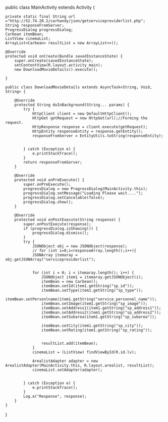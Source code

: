 public class MainActivity extends Activity {

    private static final String url ="http://52.74.20.2/carhandy/json/getserviceproviderlist.php";
    String responseFromServer;
    ProgressDialog progressDialog;
    Carbean itemBean;
    ListView cinemaList;
    ArrayList<Carbean> resultList = new ArrayList<>();

    @Override
    protected void onCreate(Bundle savedInstanceState) {
        super.onCreate(savedInstanceState);
        setContentView(R.layout.activity_main);
        new DownloadMovieDetails().execute();

    }

    public class DownloadMovieDetails extends AsyncTask<String, Void, String> {

        @Override
        protected String doInBackground(String... params) {
            try {
                HttpClient client = new DefaultHttpClient();
                HttpGet getRequest = new HttpGet(url);//Forming the request.
                HttpResponse response = client.execute(getRequest);
                HttpEntity responseEntity = response.getEntity();
                responseFromServer = EntityUtils.toString(responseEntity);


            } catch (Exception e) {
                e.printStackTrace();
            }
            return responseFromServer;
        }

        @Override
        protected void onPreExecute() {
            super.onPreExecute();
            progressDialog = new ProgressDialog(MainActivity.this);
            progressDialog.setMessage("Loading Please wait....");
            progressDialog.setCancelable(false);
            progressDialog.show();
        }

        @Override
        protected void onPostExecute(String response) {
            super.onPostExecute(response);
            if (progressDialog.isShowing()) {
                progressDialog.dismiss();
            }
            try {
                JSONObject obj = new JSONObject(response);
                // for (int i=0;i<responseArray.length();i++){
                JSONArray itemaray = obj.getJSONArray("serviceproviderlist");


                for (int i = 0; i < itemaray.length(); i++) {
                    JSONObject item1 = itemaray.getJSONObject(i);
                    itemBean = new Carbean();
                    itemBean.setId(item1.getString("sp_id"));
                    itemBean.setType(item1.getString("sp_type"));
                    itemBean.setPersonlname(item1.getString("service_personnel_name"));
                    itemBean.setImage(item1.getString("sp_image"));
                    itemBean.setAddress1(item1.getString("sp_address1"));
                    itemBean.setAddress2(item1.getString("sp_address2"));
                    itemBean.setSubarea(item1.getString("sp_subarea"));

                    itemBean.setCity(item1.getString("sp_city"));
                    itemBean.setRating(item1.getString("sp_rating"));


                    resultList.add(itemBean);
                }
                cinemaList = (ListView) findViewById(R.id.lv);

                ArealistAdapter adapter = new ArealistAdapter(MainActivity.this, R.layout.arealist, resultList);
                cinemaList.setAdapter(adapter);


            } catch (Exception e) {
                e.printStackTrace();
            }
            Log.e("Response", response);
        }
    }

}

